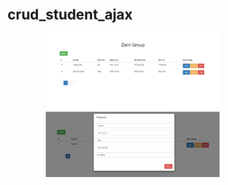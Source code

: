 # crud_student_ajax

<p align="center">
  <img src="/1.png" width="350" alt="CRUD">
  <img src="/2.png" width="350" alt="Show">
</p>